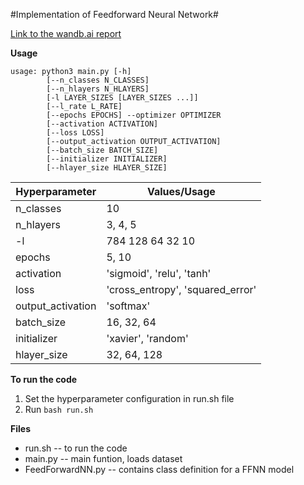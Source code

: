 #Implementation of Feedforward Neural Network#

[Link to the wandb.ai report](https://wandb.ai/saish/Deep-Learning/reports/CS6910-Assignment-1--Vmlldzo1MzI2OTE)

**Usage**
```
usage: python3 main.py [-h] 
		[--n_classes N_CLASSES] 
		[--n_hlayers N_HLAYERS]
		[-l LAYER_SIZES [LAYER_SIZES ...]]
		[--l_rate L_RATE]
		[--epochs EPOCHS] --optimizer OPTIMIZER
		[--activation ACTIVATION]
		[--loss LOSS]               	
		[--output_activation OUTPUT_ACTIVATION]      		
		[--batch_size BATCH_SIZE] 
		[--initializer INITIALIZER]               	
		[--hlayer_size HLAYER_SIZE]
```

Hyperparameter | Values/Usage
-------------------- | --------------------
n_classes | 10
n_hlayers | 3, 4, 5
-l | 784 128 64 32 10
epochs | 5, 10
activation | 'sigmoid', 'relu', 'tanh'
loss | 'cross_entropy', 'squared_error'
output_activation | 'softmax'
batch_size | 16, 32, 64
initializer | 'xavier', 'random'
hlayer_size | 32, 64, 128


**To run the code**

1. Set the hyperparameter configuration in run.sh file
2. Run `bash run.sh`

**Files**

* run.sh -- to run the code
* main.py -- main funtion, loads dataset
* FeedForwardNN.py -- contains class definition for a FFNN model
